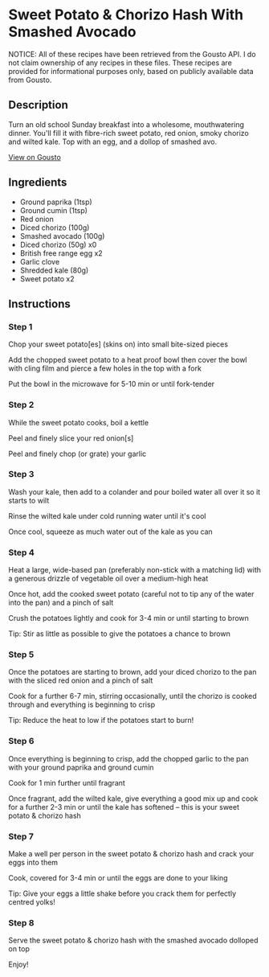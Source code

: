 # Sweet Potato & Chorizo Hash With Smashed Avocado

NOTICE: All of these recipes have been retrieved from the Gousto API. I do not claim ownership of any recipes in these files. These recipes are provided for informational purposes only, based on publicly available data from Gousto.

## Description

Turn an old school Sunday breakfast into a wholesome, mouthwatering dinner. You'll fill it with fibre-rich sweet potato, red onion, smoky chorizo and wilted kale. Top with an egg, and a dollop of smashed avo. 

[View on Gousto](https://www.gousto.co.uk/recipes/cookbook/sweet-potato-chorizo-hash-with-avocado)

## Ingredients

- Ground paprika (1tsp)
- Ground cumin (1tsp)
- Red onion
- Diced chorizo (100g)
- Smashed avocado (100g)
- Diced chorizo (50g) x0
- British free range egg x2
- Garlic clove
- Shredded kale (80g)
- Sweet potato x2

## Instructions


### Step 1

Chop your sweet potato[es] (skins on) into small bite-sized pieces

Add the chopped sweet potato to a heat proof bowl then cover the bowl with cling film and pierce a few holes in the top with a fork

Put the bowl in the microwave for 5-10 min or until fork-tender


### Step 2

While the sweet potato cooks, boil a kettle

Peel and finely slice your red onion[s]

Peel and finely chop (or grate) your garlic


### Step 3

Wash your kale, then add to a colander and pour boiled water all over it so it starts to wilt

Rinse the wilted kale under cold running water until it's cool

Once cool, squeeze as much water out of the kale as you can


### Step 4

Heat a large, wide-based pan (preferably non-stick with a matching lid) with a generous drizzle of vegetable oil over a medium-high heat

Once hot, add the cooked sweet potato (careful not to tip any of the water into the pan) and a pinch of salt

Crush the potatoes lightly and cook for 3-4 min or until starting to brown

Tip: Stir as little as possible to give the potatoes a chance to brown


### Step 5

Once the potatoes are starting to brown, add your diced chorizo to the pan with the sliced red onion and a pinch of salt

Cook for a further 6-7 min, stirring occasionally, until the chorizo is cooked through and everything is beginning to crisp

Tip: Reduce the heat to low if the potatoes start to burn!


### Step 6

Once everything is beginning to crisp, add the chopped garlic to the pan with your ground paprika and ground cumin

Cook for 1 min further until fragrant

Once fragrant, add the wilted kale, give everything a good mix up and cook for a further 2-3 min or until the kale has softened – this is your sweet potato & chorizo hash


### Step 7

Make a well per person in the sweet potato & chorizo hash and crack your eggs into them

Cook, covered for 3-4 min or until the eggs are done to your liking

Tip: Give your eggs a little shake before you crack them for perfectly centred yolks!

### Step 8

Serve the sweet potato & chorizo hash with the smashed avocado dolloped on top

Enjoy!

